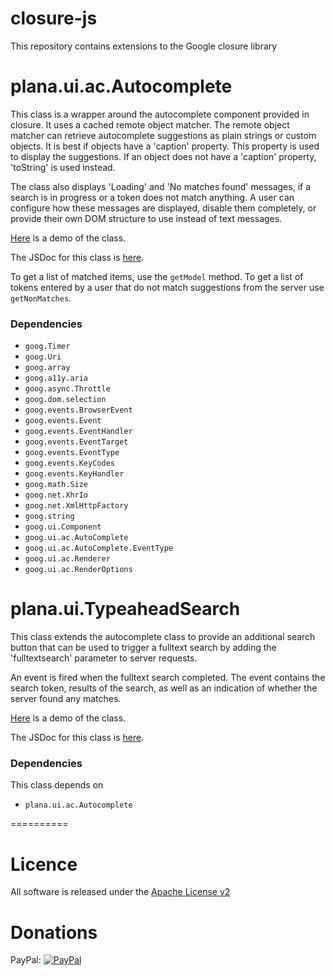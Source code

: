 closure-js
==========

This repository contains extensions to the Google closure library

# plana.ui.ac.Autocomplete

This class is a wrapper around the autocomplete component provided in closure. It uses a cached remote object matcher. The remote object matcher can retrieve autocomplete suggestions as plain strings or custom objects. It is best if objects have a 'caption' property. This property is used to display the suggestions. If an object does not have a 'caption' property, 'toString' is used instead.

The class also displays 'Loading' and 'No matches found' messages, if a search is in progress or a token does not match anything. A user can configure how these messages are displayed, disable them completely, or provide their own DOM structure to use instead of text messages.

[Here](http://plan-a-software.github.io/autocomplete.html) is a demo of the class.

The JSDoc for this class is [here](http://plan-a-software.github.io/docs/autocomplete/index.html).

To get a list of matched items, use the ```getModel``` method. To get a list of tokens entered by a user that do not match suggestions from the server use ```getNonMatches```.

### Dependencies

* ```goog.Timer```
* ```goog.Uri```
* ```goog.array```
* ```goog.a11y.aria```
* ```goog.async.Throttle```
* ```goog.dom.selection```
* ```goog.events.BrowserEvent```
* ```goog.events.Event```
* ```goog.events.EventHandler```
* ```goog.events.EventTarget```
* ```goog.events.EventType```
* ```goog.events.KeyCodes```
* ```goog.events.KeyHandler```
* ```goog.math.Size```
* ```goog.net.XhrIo```
* ```goog.net.XmlHttpFactory```
* ```goog.string```
* ```goog.ui.Component```
* ```goog.ui.ac.AutoComplete```
* ```goog.ui.ac.AutoComplete.EventType```
* ```goog.ui.ac.Renderer```
* ```goog.ui.ac.RenderOptions```

# plana.ui.TypeaheadSearch

This class extends the autocomplete class to provide an additional search button that can be used to trigger a fulltext search by adding the 'fulltextsearch' parameter to server requests.

An event is fired when the fulltext search completed. The event contains the search token, results of the search, as well as an indication of whether the server found any matches.

[Here](http://plan-a-software.github.io/typeaheadsearch.html) is a demo of the class.

The JSDoc for this class is [here](http://plan-a-software.github.io/docs/typeaheadsearch/index.html).

### Dependencies

This class depends on

* ```plana.ui.ac.Autocomplete```

==========

# Licence

All software is released under the [Apache License v2](http://opensource.org/licenses/Apache-2.0)

# Donations


PayPal: [![PayPal](https://www.paypalobjects.com/en_GB/i/btn/btn_donate_LG.gif)](https://www.paypal.com/cgi-bin/webscr?cmd=_donations&business=4TPLHCJWM7CKG&lc=GB&item_name=Plan%2dA%20Software%20Ltd&item_number=Github&currency_code=GBP&bn=PP%2dDonationsBF%3abtn_donate_LG%2egif%3aNonHosted)
